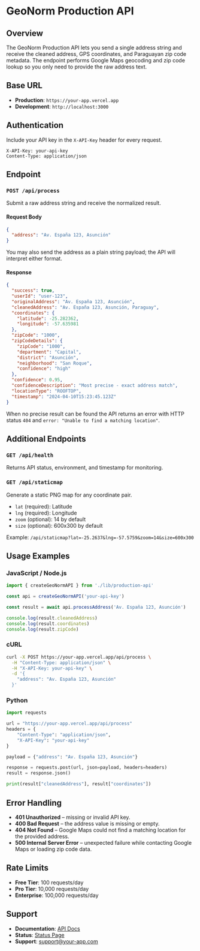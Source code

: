 # GeoNorm Production API

## Overview

The GeoNorm Production API lets you send a single address string and receive the cleaned address, GPS coordinates, and Paraguayan zip code metadata. The endpoint performs Google Maps geocoding and zip code lookup so you only need to provide the raw address text.

## Base URL

- **Production**: `https://your-app.vercel.app`
- **Development**: `http://localhost:3000`

## Authentication

Include your API key in the `X-API-Key` header for every request.

```
X-API-Key: your-api-key
Content-Type: application/json
```

## Endpoint

### `POST /api/process`

Submit a raw address string and receive the normalized result.

#### Request Body

```json
{
  "address": "Av. España 123, Asunción"
}
```

You may also send the address as a plain string payload; the API will interpret either format.

#### Response

```json
{
  "success": true,
  "userId": "user-123",
  "originalAddress": "Av. España 123, Asunción",
  "cleanedAddress": "Av. España 123, Asunción, Paraguay",
  "coordinates": {
    "latitude": -25.282362,
    "longitude": -57.635981
  },
  "zipCode": "1000",
  "zipCodeDetails": {
    "zipCode": "1000",
    "department": "Capital",
    "district": "Asunción",
    "neighborhood": "San Roque",
    "confidence": "high"
  },
  "confidence": 0.95,
  "confidenceDescription": "Most precise - exact address match",
  "locationType": "ROOFTOP",
  "timestamp": "2024-04-10T15:23:45.123Z"
}
```

When no precise result can be found the API returns an error with HTTP status `404` and `error: "Unable to find a matching location"`.

## Additional Endpoints

### `GET /api/health`

Returns API status, environment, and timestamp for monitoring.

### `GET /api/staticmap`

Generate a static PNG map for any coordinate pair.

- `lat` (required): Latitude
- `lng` (required): Longitude
- `zoom` (optional): 14 by default
- `size` (optional): 600x300 by default

Example: `/api/staticmap?lat=-25.2637&lng=-57.5759&zoom=14&size=600x300`

## Usage Examples

### JavaScript / Node.js

```javascript
import { createGeoNormAPI } from './lib/production-api'

const api = createGeoNormAPI('your-api-key')

const result = await api.processAddress('Av. España 123, Asunción')

console.log(result.cleanedAddress)
console.log(result.coordinates)
console.log(result.zipCode)
```

### cURL

```bash
curl -X POST https://your-app.vercel.app/api/process \
  -H "Content-Type: application/json" \
  -H "X-API-Key: your-api-key" \
  -d '{
    "address": "Av. España 123, Asunción"
  }'
```

### Python

```python
import requests

url = "https://your-app.vercel.app/api/process"
headers = {
    "Content-Type": "application/json",
    "X-API-Key": "your-api-key"
}

payload = {"address": "Av. España 123, Asunción"}

response = requests.post(url, json=payload, headers=headers)
result = response.json()

print(result["cleanedAddress"], result["coordinates"]) 
```

## Error Handling

- **401 Unauthorized** – missing or invalid API key.
- **400 Bad Request** – the address value is missing or empty.
- **404 Not Found** – Google Maps could not find a matching location for the provided address.
- **500 Internal Server Error** – unexpected failure while contacting Google Maps or loading zip code data.

## Rate Limits

- **Free Tier**: 100 requests/day
- **Pro Tier**: 10,000 requests/day
- **Enterprise**: 100,000 requests/day

## Support

- **Documentation**: [API Docs](https://your-app.vercel.app/docs)
- **Status**: [Status Page](https://status.your-app.com)
- **Support**: support@your-app.com

